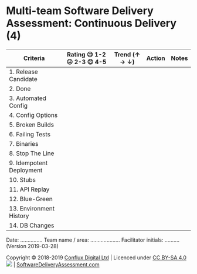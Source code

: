# Multi-team Software Delivery Assessment: Continuous Delivery (4)

| **Criteria**              | **Rating 😥 1-2 😐 2-3 😊 4-5** | **Trend (↑ → ↓)** | **Action** | **Notes** |
| ------------------------- | ---------------------------- | ----------------- | ---------- | --------- |
| 1\. Release Candidate     |                              |                   |            |           |
| 2\. Done                  |                              |                   |            |           |
| 3\. Automated Config      |                              |                   |            |           |
| 4\. Config Options        |                              |                   |            |           |
| 5\. Broken Builds         |                              |                   |            |           |
| 6\. Failing Tests         |                              |                   |            |           |
| 7\. Binaries              |                              |                   |            |           |
| 8\. Stop The Line         |                              |                   |            |           |
| 9\. Idempotent Deployment |                              |                   |            |           |
| 10\. Stubs                |                              |                   |            |           |
| 11\. API Replay           |                              |                   |            |           |
| 12\. Blue-Green           |                              |                   |            |           |
| 13\. Environment History  |                              |                   |            |           |
| 14\. DB Changes           |                              |                   |            |           |

Date: ............... Team name / area: .................... Facilitator initials: .......... (Version 2019-03-28)

Copyright © 2018-2019 [Conflux Digital Ltd](https://confluxdigital.net/) | Licenced under [CC BY-SA 4.0](https://creativecommons.org/licenses/by-sa/4.0/) ![](https://licensebuttons.net/l/by-sa/3.0/88x31.png) | [SoftwareDeliveryAssessment.com](http://SoftwareDeliveryAssessment.com/)
